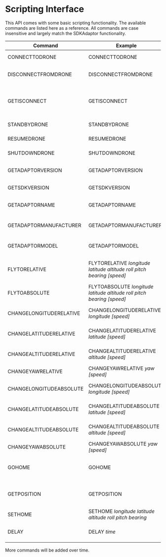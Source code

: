 # Scripting Interface

This API comes with some basic scripting functionality. The available commands are listed here as a reference. All commands are case insensitive and largely match the SDKAdaptor functionality.

| Command | Example | Description |
| --- | --- | --- |
| CONNECTTODRONE | CONNECTTODRONE | Connect to the drone |
| DISCONNECTFROMDRONE | DISCONNECTFROMDRONE | Disconnect from the drone |
| GETISCONNECT | GETISCONNECT | Get the status of the connection from the drone |
| STANDBYDRONE | STANDBYDRONE | Standby the drone |
| RESUMEDRONE | RESUMEDRONE | Resume the drone |
| SHUTDOWNDRONE | SHUTDOWNDRONE | Shutdown the drone |
| GETADAPTORVERSION | GETADAPTORVERSION | Get the adaptor version |
| GETSDKVERSION | GETSDKVERSION | Get the SDK version |
| GETADAPTORNAME | GETADAPTORNAME | Get the adaptor name |
| GETADAPTORMANUFACTURER | GETADAPTORMANUFACTURER | Get the adaptor manufacturer |
| GETADAPTORMODEL | GETADAPTORMODEL | Get the adaptor model |
| FLYTORELATIVE | FLYTORELATIVE _longitude_ _latitude_ _altitude_ _roll_ _pitch_ _bearing_ _[speed]_ | Fly the drone to a given relative position |
| FLYTOABSOLUTE | FLYTOABSOLUTE _longitude_ _latitude_ _altitude_ _roll_ _pitch_ _bearing_ _[speed]_ | Fly the drone to a given gps position |
| CHANGELONGITUDERELATIVE | CHANGELONGITUDERELATIVE _longitude_ _[speed]_ | Change the longitude relative|
| CHANGELATITUDERELATIVE | CHANGELATITUDERELATIVE _latitude_ _[speed]_ | Change the latitude relative|
| CHANGEALTITUDERELATIVE | CHANGEALTITUDERELATIVE _altitude_ _[speed]_ | Change the altitude relative|
| CHANGEYAWRELATIVE | CHANGEYAWRELATIVE _yaw_ _[speed]_ | Change the yaw relative|
| CHANGELONGITUDEABSOLUTE | CHANGELONGITUDEABSOLUTE _longitude_ _[speed]_ | Change the longitude absolute|
| CHANGELATITUDEABSOLUTE | CHANGELATITUDEABSOLUTE _latitude_ _[speed]_ | Change the latitude absolute|
| CHANGEALTITUDEABSOLUTE | CHANGEALTITUDEABSOLUTE _altitude_ _[speed]_ | Change the altitude absolute|
| CHANGEYAWABSOLUTE | CHANGEYAWABSOLUTE _yaw_ _[speed]_ | Change the yaw absolute|
| GOHOME | GOHOME | Flys the drone to its home position |
| GETPOSITION | GETPOSITION | prints out the drones current position |
| SETHOME | SETHOME _longitude_ _latitude_ _altitude_ _roll_ _pitch_ _bearing_ | Set the home position |
| DELAY | DELAY _time_ | Delays for _time_ milliseconds |

More commands will be added over time.
